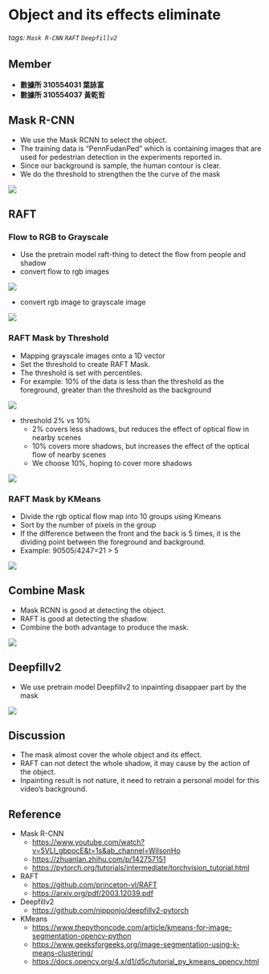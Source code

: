 # Object and its effects eliminate

###### tags: `Mask R-CNN` `RAFT` `Deepfillv2`

## Member
* **數據所 310554031 葉詠富**
* **數據所 310554037 黃乾哲**

## Mask R-CNN
* We use the Mask RCNN to select the object.
* The training data is “PennFudanPed” which is containing images that are used for pedestrian detection in the experiments reported in.
* Since our background is sample, the human contour is clear. 
* We do the threshold to strengthen the the curve of the mask

![](https://i.imgur.com/B0tUpZM.png)

 







## RAFT 

### Flow to RGB to Grayscale
* Use the pretrain model raft-thing to detect the flow from people and shadow 
* convert flow to rgb images

![](https://i.imgur.com/FjPjIBn.png)

* convert rgb image  to grayscale image

![](https://i.imgur.com/Z0GMpW2.png)

### RAFT Mask by Threshold
* Mapping grayscale images onto a 1D vector
* Set the threshold to create RAFT Mask.
* The threshold is set with percentiles.
* For example: 10% of the data is less than the threshold as the foreground, greater than the threshold as the background

![](https://i.imgur.com/U8yRQTv.png)

* threshold 2%  vs 10%
    * 2%   covers less shadows, but reduces the effect of optical flow in nearby scenes
    * 10% covers more shadows, but increases the effect of the optical flow of nearby scenes
    * We choose 10%, hoping to cover more shadows

![](https://i.imgur.com/sRboRaE.png)


### RAFT Mask by KMeans
* Divide the rgb optical flow map into 10 groups using Kmeans
* Sort by the number of pixels in the group
* If the difference between the front and the back is 5 times, it is the dividing point between the foreground and background.
* Example: 90505/4247=21 > 5

![](https://i.imgur.com/SenbeJS.png)



## Combine Mask
* Mask RCNN is good at detecting the object.
* RAFT is good at detecting the shadow.
* Combine the both advantage to produce the mask.

![](https://i.imgur.com/vcKR8yl.png)


## Deepfillv2
* We use pretrain model Deepfillv2 to inpainting disappaer part by the mask

![](https://i.imgur.com/5xPjarV.png)



## Discussion
* The mask almost cover the whole object and its effect.
* RAFT can not detect the whole shadow, it may cause by the action of the object.
* Inpainting result is not nature, it need to retrain a personal model for this video’s background.


## Reference
* Mask R-CNN
    * https://www.youtube.com/watch?v=5VLI_gbpocE&t=1s&ab_channel=WilsonHo
    * https://zhuanlan.zhihu.com/p/142757151
    * https://pytorch.org/tutorials/intermediate/torchvision_tutorial.html 
* RAFT
    * https://github.com/princeton-vl/RAFT
    * https://arxiv.org/pdf/2003.12039.pdf
* Deepfillv2
    * https://github.com/nipponjo/deepfillv2-pytorch
* KMeans
    * https://www.thepythoncode.com/article/kmeans-for-image-segmentation-opencv-python
    * https://www.geeksforgeeks.org/image-segmentation-using-k-means-clustering/
    * https://docs.opencv.org/4.x/d1/d5c/tutorial_py_kmeans_opencv.html



